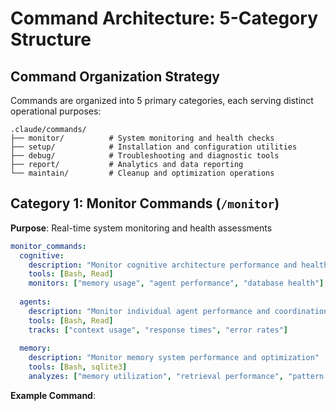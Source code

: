 # Command Architecture: 5-Category Structure

## Command Organization Strategy

Commands are organized into 5 primary categories, each serving distinct operational purposes:

```
.claude/commands/
├── monitor/          # System monitoring and health checks
├── setup/            # Installation and configuration utilities
├── debug/            # Troubleshooting and diagnostic tools
├── report/           # Analytics and data reporting
└── maintain/         # Cleanup and optimization operations
```

## Category 1: Monitor Commands (`/monitor`)

**Purpose**: Real-time system monitoring and health assessments

```yaml
monitor_commands:
  cognitive:
    description: "Monitor cognitive architecture performance and health"
    tools: [Bash, Read]
    monitors: ["memory usage", "agent performance", "database health"]
    
  agents:
    description: "Monitor individual agent performance and coordination"
    tools: [Bash, Read]
    tracks: ["context usage", "response times", "error rates"]
    
  memory:
    description: "Monitor memory system performance and optimization"
    tools: [Bash, sqlite3]
    analyzes: ["memory utilization", "retrieval performance", "pattern effectiveness"]
```

**Example Command**:
```markdown